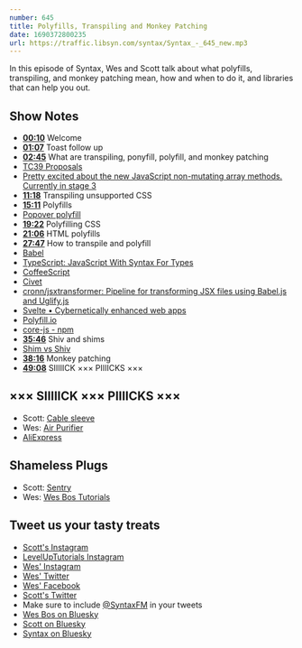 ```yaml
---
number: 645
title: Polyfills, Transpiling and Monkey Patching
date: 1690372800235
url: https://traffic.libsyn.com/syntax/Syntax_-_645_new.mp3
---
```


In this episode of Syntax, Wes and Scott talk about what polyfills, transpiling, and monkey patching mean, how and when to do it, and libraries that can help you out.

## Show Notes

* **[00:10](#t=00:10)** Welcome
* **[01:07](#t=01:07)** Toast follow up
* **[02:45](#t=02:45)** What are transpiling, ponyfill, polyfill, and monkey patching
* [TC39 Proposals](https://github.com/tc39/proposals)
* [Pretty excited about the new JavaScript non-mutating array methods. Currently in stage 3](https://twitter.com/wesbos/status/1593271021557239809)
* **[11:18](#t=11:18)** Transpiling unsupported CSS
* **[15:11](#t=15:11)** Polyfills
* [Popover polyfill](https://github.com/oddbird/popover-polyfill/blob/main/src/popover.ts)
* **[19:22](#t=19:22)** Polyfilling CSS
* **[21:06](#t=21:06)** HTML polyfills
* **[27:47](#t=27:47)** How to transpile and polyfill
* [Babel](https://babeljs.io/)
* [TypeScript: JavaScript With Syntax For Types](https://www.typescriptlang.org/)
* [CoffeeScript](https://coffeescript.org/)
* [Civet](https://civet.dev/)
* [cronn/jsxtransformer: Pipeline for transforming JSX files using Babel.js and Uglify.js](https://github.com/cronn/jsxtransformer)
* [Svelte • Cybernetically enhanced web apps](https://svelte.dev/)
* [Polyfill.io](https://polyfill.io/v3/)
* [core-js - npm](https://www.npmjs.com/package/core-js)
* **[35:46](#t=35:46)** Shiv and shims
* [Shim vs Shiv](https://stackoverflow.com/questions/14429061/html5-shim-vs-shiv)
* **[38:16](#t=38:16)** Monkey patching
* **[49:08](#t=49:08)** SIIIIICK ××× PIIIICKS ×××

## ××× SIIIIICK ××× PIIIICKS ×××

* Scott: [Cable sleeve](https://amzn.to/44vKgcW)
* Wes: [Air Purifier](https://www.meross.com/en-gc/smart-air-purifier/homekit-air-purifier/112)
* [AliExpress](https://www.aliexpress.com/)

## Shameless Plugs

* Scott: [Sentry](https://sentry.io)
* Wes: [Wes Bos Tutorials](https://wesbos.com/courses)

## Tweet us your tasty treats

* [Scott's Instagram](https://www.instagram.com/stolinski/)
* [LevelUpTutorials Instagram](https://www.instagram.com/LevelUpTutorials/)
* [Wes' Instagram](https://www.instagram.com/wesbos/)
* [Wes' Twitter](https://twitter.com/wesbos)
* [Wes' Facebook](https://www.facebook.com/wesbos.developer)
* [Scott's Twitter](https://twitter.com/stolinski)
* Make sure to include [@SyntaxFM](https://twitter.com/SyntaxFM) in your tweets
* [Wes Bos on Bluesky](https://bsky.app/profile/wesbos.com)
* [Scott on Bluesky](https://bsky.app/profile/tolin.ski)
* [Syntax on Bluesky](https://bsky.app/profile/syntax.fm)
